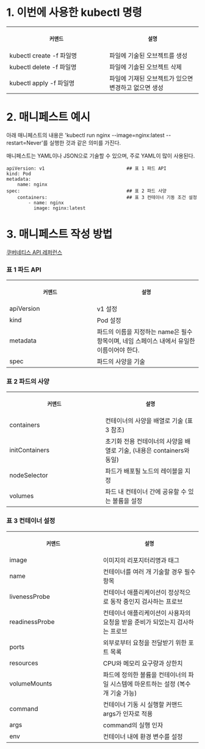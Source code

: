 
# 1. 이번에 사용한 kubectl 명령

<table>
<tr>
<th align="center">
<img width="441" height="1">
<p> 
<small>
커맨드 
</small>
</p>
</th>
<th align="center">
<img width="441" height="1">
<p> 
<small>
설명
</small>
</p>
</th>
</tr>
<tr>
<td>
<!-- REMOVE THE BACKSLASHES -->
kubectl create -f 파일명
</td>
<td>
<!-- REMOVE THE BACKSLASHES -->
파일에 기술된 오브젝트를 생성
</td>
</tr>
<tr>
<td>
<!-- REMOVE THE BACKSLASHES -->
kubectl delete -f 파일명
</td>
<td>
파일에 기솔된 오브젝트 삭제
</td>
</tr>
<tr>
<td>
<!-- REMOVE THE BACKSLASHES -->
kubectl apply -f 파일명
</td>
<td>
파일에 기재된 오브젝트가 있으면 변경하고 없으면 생성
</td>
</tr>
</table>

# 2. 매니페스트 예시

아래 매니페스트의 내용은 'kubectl run nginx --image=nginx:latest --restart=Never'를 실행한 것과 같은 의미를 가진다.

매니페스트는 YAML이나 JSON으로 기술할 수 있으며, 주로 YAML이 많이 사용된다.

```
apiVersion: v1                              ## 표 1 파드 API
kind: Pod
metadata:
    name: nginx
spec:                                       ## 표 2 파드 사양
    containers:                             ## 표 3 컨테이너 기동 조건 설정
        - name: nginx
          image: nginx:latest
```

# 3. 매니페스트 작성 방법

[쿠버네티스 API 레퍼런스](https://kubernetes.io/docs/reference/kubernetes-api/workload-resources/pod-v1/)

### 표 1 파드 API
<table>
<tr>
<th align="center">
<img width="441" height="1">
<p> 
<small>
커맨드 
</small>
</p>
</th>
<th align="center">
<img width="441" height="1">
<p> 
<small>
설명
</small>
</p>
</th>
</tr>
<tr>
<td>
<!-- REMOVE THE BACKSLASHES -->
apiVersion
</td>
<td>
<!-- REMOVE THE BACKSLASHES -->
v1 설정
</td>
</tr>
<tr>
<td>
<!-- REMOVE THE BACKSLASHES -->
kind
</td>
<td>
Pod 설정
</td>
</tr>
<tr>
<td>
<!-- REMOVE THE BACKSLASHES -->
metadata
</td>
<td>
파드의 이름을 지정하는 name은 필수 항목이며, 네임 스페이스 내에서 유일한 이름이어야 한다.
</td>
</tr>
<tr>
<td>
<!-- REMOVE THE BACKSLASHES -->
spec
</td>
<td>
파드의 사양을 기술
</td>
</tr>
</table>


### 표 2 파드의 사양 
<table>
<tr>
<th align="center">
<img width="441" height="1">
<p> 
<small>
커맨드 
</small>
</p>
</th>
<th align="center">
<img width="441" height="1">
<p> 
<small>
설명
</small>
</p>
</th>
</tr>
<tr>
<td>
<!-- REMOVE THE BACKSLASHES -->
containers
</td>
<td>
<!-- REMOVE THE BACKSLASHES -->
컨테이너의 사양을 배열로 기술 (표 3 참조)
</td>
</tr>
<tr>
<td>
<!-- REMOVE THE BACKSLASHES -->
initContainers
</td>
<td>
초기화 전용 컨테이너의 사양을 배열로 기술, (내용은 containers와 동일)
</td>
</tr>
<tr>
<td>
<!-- REMOVE THE BACKSLASHES -->
nodeSelector
</td>
<td>
파드가 배포될 노드의 레이블을 지정
</td>
</tr>
<tr>
<td>
<!-- REMOVE THE BACKSLASHES -->
volumes
</td>
<td>
파드 내 컨테이너 간에 공유할 수 있는 볼륨을 설정
</td>
</tr>
</table>


### 표 3 컨테이너 설정
<table>
<tr>
<th align="center">
<img width="441" height="1">
<p> 
<small>
커맨드 
</small>
</p>
</th>
<th align="center">
<img width="441" height="1">
<p> 
<small>
설명
</small>
</p>
</th>
</tr>
<tr>
<td>
<!-- REMOVE THE BACKSLASHES -->
image
</td>
<td>
<!-- REMOVE THE BACKSLASHES -->
이미지의 리포지터리명과 태그
</td>
</tr>
<tr>
<td>
<!-- REMOVE THE BACKSLASHES -->
name
</td>
<td>
컨테이너를 여러 개 기술할 경우 필수 항목
</td>
</tr>
<tr>
<td>
<!-- REMOVE THE BACKSLASHES -->
livenessProbe
</td>
<td>
컨테이너 애플리케이션이 정상적으로 동작 중인지 검사하는 프로브
</td>
</tr>
<tr>
<td>
<!-- REMOVE THE BACKSLASHES -->
readinessProbe
</td>
<td>
컨테이너 애플리케이션이 사용자의 요청을 받을 준비가 되었는지 검사하는 프로브
</td>
</tr>
<tr>
<td>
<!-- REMOVE THE BACKSLASHES -->
ports
</td>
<td>
외부로부터 요청을 전달받기 위한 포트 목록
</td>
</tr>
<tr>
<td>
<!-- REMOVE THE BACKSLASHES -->
resources
</td>
<td>
CPU와 메모리 요구량과 상한치
</td>
</tr>
<tr>
<td>
<!-- REMOVE THE BACKSLASHES -->
volumeMounts
</td>
<td>
파드에 정의한 볼륨을 컨테이너의 파일 시스템에 마운트하는 설정 (복수 개 기술 가능)
</td>
</tr>
<tr>
<td>
<!-- REMOVE THE BACKSLASHES -->
command
</td>
<td>
컨테이너 기동 시 실행할 커맨드 args가 인자로 적용
</td>
</tr>
<tr>
<td>
<!-- REMOVE THE BACKSLASHES -->
args
</td>
<td>
command의 실행 인자
</td>
</tr>
<tr>
<td>
<!-- REMOVE THE BACKSLASHES -->
env
</td>
<td>
컨테이너 내에 환경 변수를 설정
</td>
</tr>
</table>